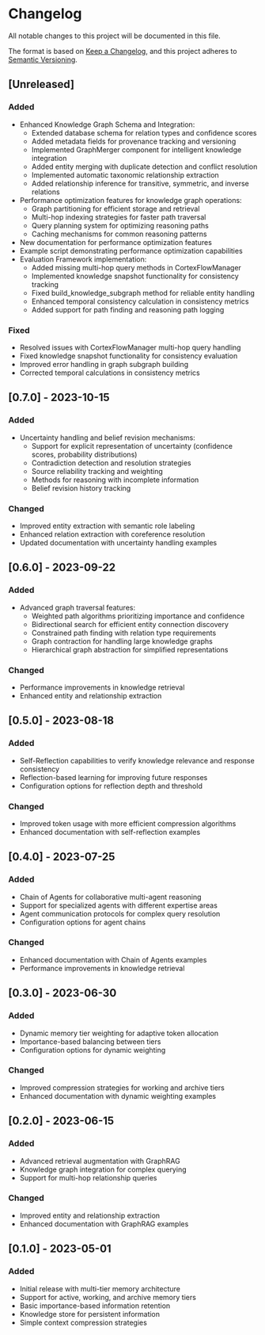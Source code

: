 # Changelog

All notable changes to this project will be documented in this file.

The format is based on [Keep a Changelog](https://keepachangelog.com/en/1.0.0/),
and this project adheres to [Semantic Versioning](https://semver.org/spec/v2.0.0.html).

## [Unreleased]

### Added
- Enhanced Knowledge Graph Schema and Integration:
  - Extended database schema for relation types and confidence scores
  - Added metadata fields for provenance tracking and versioning
  - Implemented GraphMerger component for intelligent knowledge integration
  - Added entity merging with duplicate detection and conflict resolution
  - Implemented automatic taxonomic relationship extraction
  - Added relationship inference for transitive, symmetric, and inverse relations
- Performance optimization features for knowledge graph operations:
  - Graph partitioning for efficient storage and retrieval
  - Multi-hop indexing strategies for faster path traversal
  - Query planning system for optimizing reasoning paths
  - Caching mechanisms for common reasoning patterns
- New documentation for performance optimization features
- Example script demonstrating performance optimization capabilities
- Evaluation Framework implementation:
  - Added missing multi-hop query methods in CortexFlowManager
  - Implemented knowledge snapshot functionality for consistency tracking
  - Fixed build_knowledge_subgraph method for reliable entity handling
  - Enhanced temporal consistency calculation in consistency metrics
  - Added support for path finding and reasoning path logging

### Fixed
- Resolved issues with CortexFlowManager multi-hop query handling
- Fixed knowledge snapshot functionality for consistency evaluation
- Improved error handling in graph subgraph building
- Corrected temporal calculations in consistency metrics

## [0.7.0] - 2023-10-15

### Added
- Uncertainty handling and belief revision mechanisms:
  - Support for explicit representation of uncertainty (confidence scores, probability distributions)
  - Contradiction detection and resolution strategies
  - Source reliability tracking and weighting
  - Methods for reasoning with incomplete information
  - Belief revision history tracking

### Changed
- Improved entity extraction with semantic role labeling
- Enhanced relation extraction with coreference resolution
- Updated documentation with uncertainty handling examples

## [0.6.0] - 2023-09-22

### Added
- Advanced graph traversal features:
  - Weighted path algorithms prioritizing importance and confidence
  - Bidirectional search for efficient entity connection discovery
  - Constrained path finding with relation type requirements
  - Graph contraction for handling large knowledge graphs
  - Hierarchical graph abstraction for simplified representations

### Changed
- Performance improvements in knowledge retrieval
- Enhanced entity and relationship extraction

## [0.5.0] - 2023-08-18

### Added
- Self-Reflection capabilities to verify knowledge relevance and response consistency
- Reflection-based learning for improving future responses
- Configuration options for reflection depth and threshold

### Changed
- Improved token usage with more efficient compression algorithms
- Enhanced documentation with self-reflection examples

## [0.4.0] - 2023-07-25

### Added
- Chain of Agents for collaborative multi-agent reasoning
- Support for specialized agents with different expertise areas
- Agent communication protocols for complex query resolution
- Configuration options for agent chains

### Changed
- Enhanced documentation with Chain of Agents examples
- Performance improvements in knowledge retrieval

## [0.3.0] - 2023-06-30

### Added
- Dynamic memory tier weighting for adaptive token allocation
- Importance-based balancing between tiers
- Configuration options for dynamic weighting

### Changed
- Improved compression strategies for working and archive tiers
- Enhanced documentation with dynamic weighting examples

## [0.2.0] - 2023-06-15

### Added
- Advanced retrieval augmentation with GraphRAG
- Knowledge graph integration for complex querying
- Support for multi-hop relationship queries

### Changed
- Improved entity and relationship extraction
- Enhanced documentation with GraphRAG examples

## [0.1.0] - 2023-05-01

### Added
- Initial release with multi-tier memory architecture
- Support for active, working, and archive memory tiers
- Basic importance-based information retention
- Knowledge store for persistent information
- Simple context compression strategies 